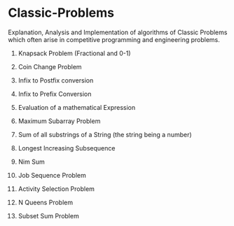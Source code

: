 # Classic-Problems
Explanation, Analysis and Implementation of algorithms of Classic Problems which often arise in competitive programming and engineering problems.


1. Knapsack Problem (Fractional and 0-1)

2. Coin Change Problem

3. Infix to Postfix conversion

4. Infix to Prefix Conversion

5. Evaluation of a mathematical Expression

6. Maximum Subarray Problem

7. Sum of all substrings of a String (the string being a number)

8. Longest Increasing Subsequence

9. Nim Sum

10. Job Sequence Problem

11. Activity Selection Problem

12. N Queens Problem

13. Subset Sum Problem
